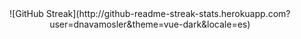 <center>![GitHub Streak](http://github-readme-streak-stats.herokuapp.com?user=dnavamosler&theme=vue-dark&locale=es)</center>
